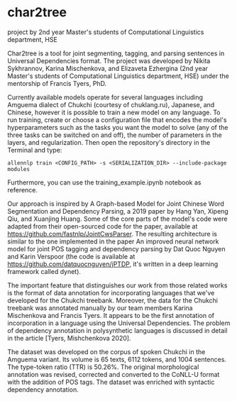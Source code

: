 # char2tree
project by 2nd year Master's students of Computational Linguistics department, HSE

Char2tree is a tool for joint segmenting, tagging, and parsing sentences in Universal Dependencies format.  The project was developed by Nikita Sykhrannov, Karina Mischenkova, and Elizaveta Ezhergina (2nd year Master's students of Computational Linguistics department, HSE) under the mentorship of Francis Tyers, PhD.

Currently available models operate for several languages including Amguema dialect of Chukchi (courtesy of chuklang.ru), Japanese, and Chinese, however it is possible to train a new model on any language. To run training, create or choose a configuration file that encodes the model's hyperparameters such as the tasks you want the model to solve (any of the three tasks can be switched on and off), the number of parameters in the layers, and regularization. Then open the repository's directory in the Terminal and type:

``allennlp train <CONFIG_PATH> -s <SERIALIZATION_DIR> --include-package modules``

Furthermore, you can use the training_example.ipynb notebook as reference.

Our approach is inspired by A Graph-based Model for Joint Chinese Word Segmentation and Dependency Parsing, a 2019 paper by Hang Yan, Xipeng Qiu, and Xuanjing Huang. Some of the core parts of the model's code were adapted from their open-sourced code for the paper, available at https://github.com/fastnlp/JointCwsParser. The resulting architecture is similar to the one implemented in the paper An improved neural network model for joint POS tagging and dependency parsing by Dat Quoc Nguyen and Karin Verspoor (the code is available at https://github.com/datquocnguyen/jPTDP, it's written in a deep learning framework called dynet).

The important feature that distinguishes our work from those related works is the format of data annotation for incorporating languages that we've developed for the Chukchi treebank. Moreover, the data for the Chukchi treebank was annotated manually by our team members Karina Mischenkova and Francis Tyers. It appears to be the first annotation of incorporation in a language using the Universal Dependencies. The problem of dependency annotation in polysynthetic languages is discussed in detail in the article [Tyers, Mishchenkova 2020]. 

The dataset was developed on the corpus of spoken Chukchi in the Amguema variant. Its volume is 65 texts, 6112 tokens, and 1004 sentences. The type-token ratio (TTR) is 50.26%. The original morphological annotation was revised, corrected and converted to the CoNLL-U format with the addition of POS tags. The dataset was enriched with syntactic dependency annotation. 
